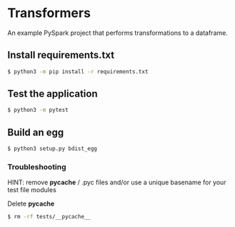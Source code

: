 # Transformers

An example PySpark project that performs transformations to a dataframe.

## Install requirements.txt

```sh
$ python3 -m pip install -r requirements.txt
```

## Test the application

```sh
$ python3 -m pytest
```

## Build an egg

```sh
$ python3 setup.py bdist_egg
```

### Troubleshooting

HINT: remove **pycache** / .pyc files and/or use a unique basename for your test file modules

Delete **pycache**

```sh
$ rm -rf tests/__pycache__
```
